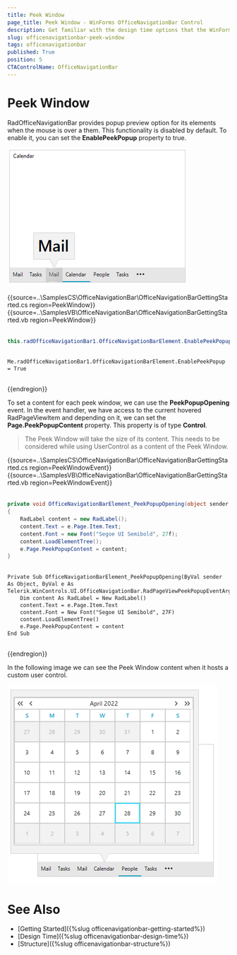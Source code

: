 ```yaml
---
title: Peek Window
page_title: Peek Window - WinForms OfficeNavigationBar Control
description: Get familiar with the design time options that the WinForms OfficeNavigationBar offers.   
slug: officenavigationbar-peek-window
tags: officenavigationbar
published: True
position: 5
CTAControlName: OfficeNavigationBar
---
```


# Peek Window 

RadOfficeNavigationBar provides popup preview option for its elements when the mouse is over a them. This functionality is disabled by default. To enable it, you can set the __EnablePeekPopup__ property to true.

![WinForms RadOfficeNavigationBar winforms/officenavigationbar-peek-window 001](images/officenavigationbar-peek-window001.png) 

{{source=..\SamplesCS\OfficeNavigationBar\OfficeNavigationBarGettingStarted.cs region=PeekWindow}} 
{{source=..\SamplesVB\OfficeNavigationBar\OfficeNavigationBarGettingStarted.vb region=PeekWindow}} 

````C#

this.radOfficeNavigationBar1.OfficeNavigationBarElement.EnablePeekPopup = true;

````
````VB.NET

Me.radOfficeNavigationBar1.OfficeNavigationBarElement.EnablePeekPopup = True


````

{{endregion}}

To set a content for each peek window, we can use the __PeekPopupOpening__ event. In the event handler, we have access to the current hovered RadPageViewItem and depending on it, we can set the __Page.PeekPopupContent__ property. This property is of type __Control__.

>The Peek Window will take the size of its content. This needs to be considered while using UserControl as a content of the Peek Window.

{{source=..\SamplesCS\OfficeNavigationBar\OfficeNavigationBarGettingStarted.cs region=PeekWindowEvent}} 
{{source=..\SamplesVB\OfficeNavigationBar\OfficeNavigationBarGettingStarted.vb region=PeekWindowEvent}} 

````C#

private void OfficeNavigationBarElement_PeekPopupOpening(object sender, Telerik.WinControls.UI.OfficeNavigationBar.RadPageViewPeekPopupEventArgs e)
{
    RadLabel content = new RadLabel();
    content.Text = e.Page.Item.Text;
    content.Font = new Font("Segoe UI Semibold", 27f);
    content.LoadElementTree();
    e.Page.PeekPopupContent = content;
}

````
````VB.NET

Private Sub OfficeNavigationBarElement_PeekPopupOpening(ByVal sender As Object, ByVal e As Telerik.WinControls.UI.OfficeNavigationBar.RadPageViewPeekPopupEventArgs)
    Dim content As RadLabel = New RadLabel()
    content.Text = e.Page.Item.Text
    content.Font = New Font("Segoe UI Semibold", 27F)
    content.LoadElementTree()
    e.Page.PeekPopupContent = content
End Sub


````

{{endregion}}

In the following image we can see the Peek Window content when it hosts a custom user control.

![WinForms RadOfficeNavigationBar winforms/officenavigationbar-peek-window 001](images/officenavigationbar-peek-window002.png) 

# See Also

* [Getting Started]({%slug officenavigationbar-getting-started%})
* [Design Time]({%slug officenavigationbar-design-time%})
* [Structure]({%slug officenavigationbar-structure%})
 
        
